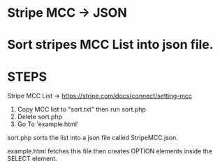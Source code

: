 # Stripe MCC -> JSON
# Sort stripes MCC List into json file.

# STEPS
Stripe MCC List -> https://stripe.com/docs/connect/setting-mcc

1. Copy MCC list to "sort.txt" then run sort.php
2. Delete sort.php
3. Go To 'example.html'


sort.php sorts the list into a json file called StripeMCC.json.

example.html fetches this file then creates OPTION elements inside the SELECT element.
